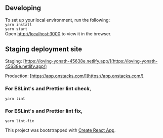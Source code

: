 ## Developing

To set up your local environment, run the following:<br>
`yarn install`<br>
`yarn start` <br>
Open [http://localhost:3000](http://localhost:3000) to view it in the browser.

## Staging deployment site

Staging: [https://loving-yonath-45638e.netlify.app/](https://loving-yonath-45638e.netlify.app/)<br>

Production: [https://app.onstacks.com/](https://app.onstacks.com/)

### For ESLint's and Prettier lint check,

    yarn lint

### For ESLint's and Prettier lint fix,

    yarn lint-fix

This project was bootstrapped with [Create React App](https://github.com/facebook/create-react-app).
